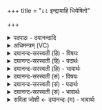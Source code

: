 +++
title = "८८ इन्द्रायाहि धियेषितो"

+++
<details><summary>पदपाठः - दयानन्दादि</summary>

इन्द्र॑। आ। या॒हि॒। धि॒या। इ॒षि॒तः। विप्र॑जूत॒ इति॒ विप्र॑ऽजूतः। सु॒ताव॑तः। सु॒तव॑त॒ इति॑ सु॒तऽव॑तः। उप॑। ब्रह्मा॑णि। वा॒घतः॑। ८८।
</details>

<details><summary>अधिमन्त्रम् (VC)</summary>

- इन्द्रो देवता
- मधुच्छन्दा ऋषिः
- गायत्री
- षड्जः
</details>

<details><summary>दयानन्द-सरस्वती (हि) - विषयः</summary>

फिर विद्वद्विषय अगले मन्त्र में कहते हैं ॥
</details>

<details><summary>दयानन्द-सरस्वती (हि) - पदार्थः</summary>

पदार्थान्वयभाषाः -  हे (इन्द्र) विद्या और ऐश्वर्य से युक्त (इषितः) प्रेरित और (विप्रजूतः) बुद्धिमानों से शिक्षा पाके वेगयुक्त (वाघतः) शिक्षा पाई हुई वाणी से जाननेहारा तू (धिया) सम्यक् बुद्धि से (सुतावतः) सिद्ध किये (ब्रह्माणि) अन्न और धनों को (उप, आ याहि) सब प्रकार से समीप प्राप्त हो ॥८८ ॥
</details>

<details><summary>दयानन्द-सरस्वती (हि) - भावार्थः</summary>

भावार्थभाषाः -  विद्वान् लोग जिज्ञासावाले पुरुषों से मिलके उन में विद्या के निधि को स्थापित करें ॥८८ ॥
</details>

<details><summary>दयानन्द-सरस्वती (सं) - विषयः</summary>

पुनर्विद्वद्विषयमाह ॥
</details>

<details><summary>दयानन्द-सरस्वती (सं) - पदार्थः</summary>

पदार्थान्वयभाषाः -  हे इन्द्र ! इषितो विप्रजूतो वाघतस्त्वं धिया सुतावतो ब्रह्माण्युपायाहि ॥८८ ॥
</details>

<details><summary>दयानन्द-सरस्वती (सं) - भावार्थः</summary>

भावार्थभाषाः -  विद्वांसो जिज्ञासून् जनान् संगत्यैतेषु विद्याकोशं स्थापयन्तु ॥८८ ॥
</details>

<details><summary>सविता जोशी ← दयानन्दः (म) - भावार्थः</summary>

भावार्थभाषाः -  विद्वान लोकांनी जिज्ञासू लोकांबरोबर संघटन करून विद्यारूपी संपत्तीचा निधी स्थापन करावा.
</details>